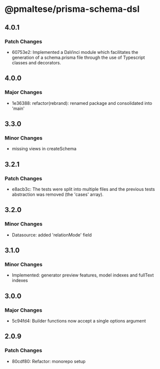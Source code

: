 # @pmaltese/prisma-schema-dsl

## 4.0.1

### Patch Changes

- 60753e2: Implemented a DaVinci module which facilitates the generation of a schema.prisma file through the use of Typescript classes and decorators.

## 4.0.0

### Major Changes

- 1e36388: refactor(rebrand): renamed package and consolidated into 'main'

## 3.3.0

### Minor Changes

- missing views in createSchema

## 3.2.1

### Patch Changes

- e8acb3c: The tests were split into multiple files and the previous tests abstraction was removed (the 'cases' array).

## 3.2.0

### Minor Changes

- Datasource: added 'relationMode' field

## 3.1.0

### Minor Changes

- Implemented: generator preview features, model indexes and fullText indexes

## 3.0.0

### Major Changes

- 5c94fd4: Builder functions now accept a single options argument

## 2.0.9

### Patch Changes

- 80cdf80: Refactor: monorepo setup
